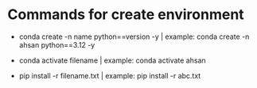 # Commands for create environment 

* conda create -n name python==version -y | example: conda create -n ahsan python==3.12 -y

* conda activate filename | example: conda activate ahsan

* pip install -r filename.txt | example: pip install -r abc.txt